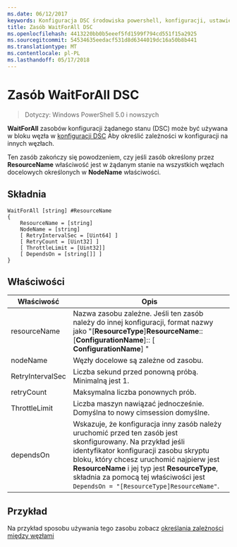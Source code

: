 ```yaml
---
ms.date: 06/12/2017
keywords: Konfiguracja DSC środowiska powershell, konfiguracji, ustawienia
title: Zasób WaitForAll DSC
ms.openlocfilehash: 4413220bb0b5eeef5fd1599f794cd551f15a2925
ms.sourcegitcommit: 54534635eedacf531d8d6344019dc16a50b8b441
ms.translationtype: MT
ms.contentlocale: pl-PL
ms.lasthandoff: 05/17/2018
---
```

# <a name="dsc-waitforall-resource"></a>Zasób WaitForAll DSC

> Dotyczy: Windows PowerShell 5.0 i nowszych

**WaitForAll** zasobów konfiguracji żądanego stanu (DSC) może być używana w bloku węzła w [konfiguracji DSC](configurations.md) Aby określić zależności w konfiguracji na innych węzłach.

Ten zasób zakończy się powodzeniem, czy jeśli zasób określony przez **ResourceName** właściwość jest w żądanym stanie na wszystkich węzłach docelowych określonych w **NodeName** właściwości.


## <a name="syntax"></a>Składnia

```
WaitForAll [string] #ResourceName
{
    ResourceName = [string]
    NodeName = [string]
    [ RetryIntervalSec = [Uint64] ]
    [ RetryCount = [Uint32] ]
    [ ThrottleLimit = [Uint32]]
    [ DependsOn = [string[]] ]
}
```

## <a name="properties"></a>Właściwości

|  Właściwość  |  Opis   |
|---|---|
| resourceName| Nazwa zasobu zależne. Jeśli ten zasób należy do innej konfiguracji, format nazwy jako "[__ResourceType__]__ResourceName__:: [__ConfigurationName__]:: [ __ConfigurationName__] "|
| nodeName| Węzły docelowe są zależne od zasobu.|
| RetryIntervalSec| Liczba sekund przed ponowną próbą. Minimalną jest 1.|
| retryCount| Maksymalna liczba ponownych prób.|
| ThrottleLimit| Liczba maszyn nawiązać jednocześnie. Domyślna to nowy cimsession domyślne.|
| dependsOn | Wskazuje, że konfiguracja inny zasób należy uruchomić przed ten zasób jest skonfigurowany. Na przykład jeśli identyfikator konfiguracji zasobu skryptu bloku, który chcesz uruchomić najpierw jest __ResourceName__ i jej typ jest __ResourceType__, składnia za pomocą tej właściwości jest `DependsOn = "[ResourceType]ResourceName"`.|


## <a name="example"></a>Przykład

Na przykład sposobu używania tego zasobu zobacz [określania zależności między węzłami](crossNodeDependencies.md)